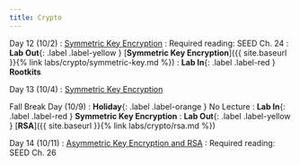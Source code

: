 ```yaml
---
title: Crypto
---
```


Day 12 (10/2)
: [Symmetric Key Encryption](#)
  : Required reading: SEED Ch. 24
: **Lab Out**{: .label .label-yellow } [**Symmetric Key Encryption**]({{ site.baseurl }}{% link labs/crypto/symmetric-key.md %})
: **Lab In**{: .label .label-red } **Rootkits**

Day 13 (10/4)
: [Symmetric Key Encryption](#)

Fall Break Day (10/9)
: **Holiday**{: .label .label-orange } No Lecture
: **Lab In**{: .label .label-red } **Symmetric Key Encryption**
: **Lab Out**{: .label .label-yellow } [**RSA**]({{ site.baseurl }}{% link labs/crypto/rsa.md %})

Day 14 (10/11)
: [Asymmetric Key Encryption and RSA](#)
  : Required reading: SEED Ch. 26

